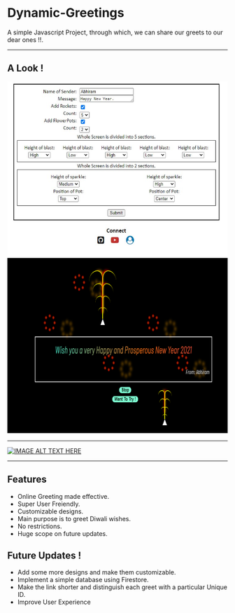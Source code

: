 # Dynamic-Greetings
A simple Javascript Project, through which, we can share our greets to our dear ones !!.
***
## A Look !
<img src="others/home.jpg" alt="Sender's side" width="600" height="400">
<img src="others/greet.png" alt="Receiver's side" width="700" height="400">

***
[![IMAGE ALT TEXT HERE](http://img.youtube.com/vi/L7iKSmuuNuw/0.jpg)](http://www.youtube.com/watch?v=L7iKSmuuNuw)
***

## Features
* Online Greeting made effective.
* Super User Freiendly.
* Customizable designs.
* Main purpose is to greet Diwali wishes.
* No restrictions.
* Huge scope on future updates.

## Future Updates !
* Add some more designs and make them customizable.
* Implement a simple database using Firestore.
* Make the link shorter and distinguish each greet with a particular Unique ID.
* Improve User Experience
